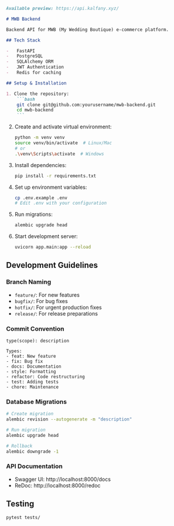 ````markdown
Available preview: https://api.kalfany.xyz/

# MWB Backend

Backend API for MWB (My Wedding Boutique) e-commerce platform.

## Tech Stack

-   FastAPI
-   PostgreSQL
-   SQLAlchemy ORM
-   JWT Authentication
-   Redis for caching

## Setup & Installation

1. Clone the repository:
    ```bash
    git clone git@github.com:yourusername/mwb-backend.git
    cd mwb-backend
    ```
````

2. Create and activate virtual environment:

    ```bash
    python -m venv venv
    source venv/bin/activate  # Linux/Mac
    # or
    .\venv\Scripts\activate  # Windows
    ```

3. Install dependencies:

    ```bash
    pip install -r requirements.txt
    ```

4. Set up environment variables:

    ```bash
    cp .env.example .env
    # Edit .env with your configuration
    ```

5. Run migrations:

    ```bash
    alembic upgrade head
    ```

6. Start development server:
    ```bash
    uvicorn app.main:app --reload
    ```

## Development Guidelines

### Branch Naming

-   `feature/`: For new features
-   `bugfix/`: For bug fixes
-   `hotfix/`: For urgent production fixes
-   `release/`: For release preparations

### Commit Convention

```
type(scope): description

Types:
- feat: New feature
- fix: Bug fix
- docs: Documentation
- style: Formatting
- refactor: Code restructuring
- test: Adding tests
- chore: Maintenance
```

### Database Migrations

```bash
# Create migration
alembic revision --autogenerate -m "description"

# Run migration
alembic upgrade head

# Rollback
alembic downgrade -1
```

### API Documentation

-   Swagger UI: http://localhost:8000/docs
-   ReDoc: http://localhost:8000/redoc

## Testing

```bash
pytest tests/
```

```

```

